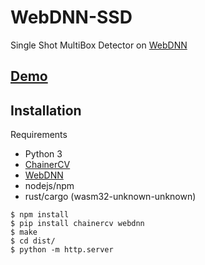 # WebDNN-SSD
Single Shot MultiBox Detector on [WebDNN](https://mil-tokyo.github.io/webdnn/)

## [Demo](https://webdnn-ssd.netlify.com)

## Installation
Requirements

- Python 3
- [ChainerCV](https://github.com/chainer/chainercv)
- [WebDNN](https://mil-tokyo.github.io/webdnn/)
- nodejs/npm
- rust/cargo (wasm32-unknown-unknown)

```
$ npm install
$ pip install chainercv webdnn
$ make
$ cd dist/
$ python -m http.server
```
